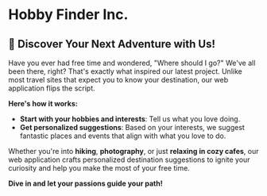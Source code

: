 # Hobby Finder Inc.

## 🌟 Discover Your Next Adventure with Us!

Have you ever had free time and wondered, "Where should I go?" We've all been there, right? That's exactly what inspired our latest project. Unlike most travel sites that expect you to know your destination, our web application flips the script.

**Here's how it works:**
- **Start with your hobbies and interests**: Tell us what you love doing.
- **Get personalized suggestions**: Based on your interests, we suggest fantastic places and events that align with what you love to do.

Whether you're into **hiking**, **photography**, or just **relaxing in cozy cafes**, our web application crafts personalized destination suggestions to ignite your curiosity and help you make the most of your free time.

**Dive in and let your passions guide your path!**
